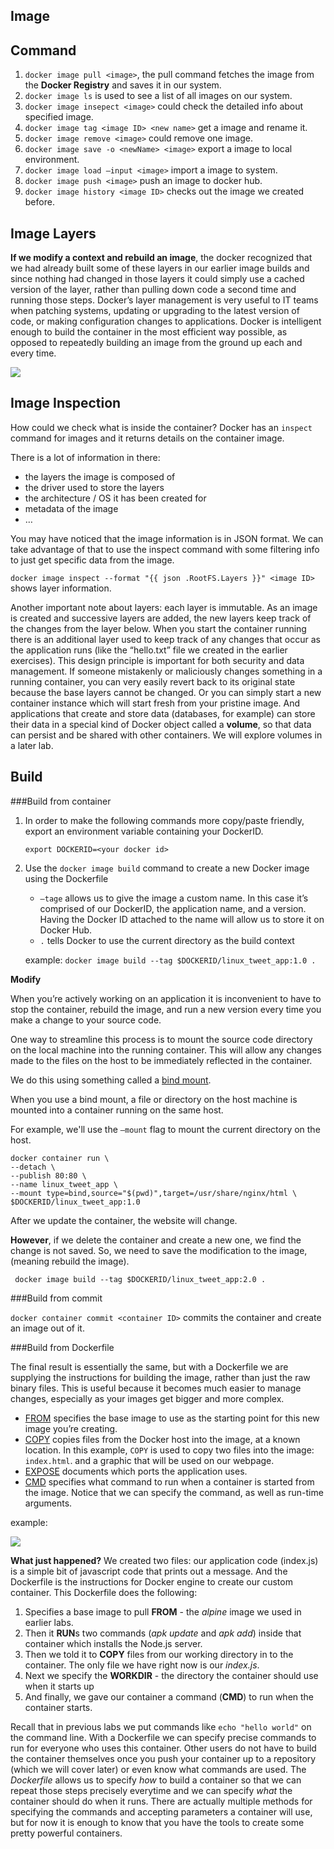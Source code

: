 ## Image

## Command

1. `docker image pull <image>`, the pull command fetches the image from the **Docker Registry** and saves it in our system.
2. `docker image ls` is used to see a list of all images on our system.
3. `docker image insepect <image>` could check the detailed info about specified image.
4. `docker image tag <image ID> <new name>` get a image and rename it. 
5. `docker image remove <image>` could remove one image.
6. `docker image save -o <newName> <image>` export a image to local environment.
7. `docker image load —input <image>` import a image to system.
8. `docker image push <image>` push an image to docker hub.
9. `docker image history <image ID>` checks out the image we created before.

## Image Layers

**If we modify a context and rebuild an image**, the docker recognized that we had already built some of these layers in our earlier image builds and since nothing had changed in those layers it could simply use a cached version of the layer, rather than pulling down code a second time and running those steps. Docker’s layer management is very useful to IT teams when patching systems, updating or upgrading to the latest version of code, or making configuration changes to applications. Docker is intelligent enough to build the container in the most efficient way possible, as opposed to repeatedly building an image from the ground up each and every time.

![](https://training.play-with-docker.com/images/ops-images-cache.svg)

## Image Inspection

How could  we check what is inside the container? Docker has an `inspect` command for images and it returns details on the container image. 

There is a lot of information in there:

- the layers the image is composed of
- the driver used to store the layers
- the architecture / OS it has been created for
- metadata of the image
- …

You may have noticed that the image information is in JSON format. We can take advantage of that to use the inspect command with some filtering info to just get specific data from the image.

`docker image inspect --format "{{ json .RootFS.Layers }}" <image ID>` shows layer information. 

Another important note about layers: each layer is immutable. As an image is created and successive layers are added, the new layers keep track of the changes from the layer below. When you start the container running there is an additional layer used to keep track of any changes that occur as the application runs (like the “hello.txt” file we created in the earlier exercises). This design principle is important for both security and data management. If someone mistakenly or maliciously changes something in a running container, you can very easily revert back to its original state because the base layers cannot be changed. Or you can simply start a new container instance which will start fresh from your pristine image. And applications that create and store data (databases, for example) can store their data in a special kind of Docker object called a **volume**, so that data can persist and be shared with other containers. We will explore volumes in a later lab.

## Build

###Build from container

1. In order to make the following commands more copy/paste friendly, export an environment variable containing your DockerID.

   `export DOCKERID=<your docker id>`

2. Use the `docker image build` command to create a new Docker image using the Dockerfile

   - `—tage` allows us to give the image a custom name. In this case it’s comprised of our DockerID, the application name, and a version. Having the Docker ID attached to the name will allow us to store it on Docker Hub.
   - `.` tells Docker to use the current directory as the build context

   example: `docker image build --tag $DOCKERID/linux_tweet_app:1.0 .`

**Modify**

When you’re actively working on an application it is inconvenient to have to stop the container, rebuild the image, and run a new version every time you make a change to your source code.

One way to streamline this process is to mount the source code directory on the local machine into the running container. This will allow any changes made to the files on the host to be immediately reflected in the container.

We do this using something called a [bind mount](https://docs.docker.com/engine/admin/volumes/bind-mounts/).

When you use a bind mount, a file or directory on the host machine is mounted into a container running on the same host.

For example, we'll use the `—mount` flag to mount the current directory on the host.

```docker container run \ --detach \ --publish 80:80 \ --name linux_tweet_app \ --mount type=bind,source="$(pwd)",target=/usr/share/nginx/html \ $dockerid/linux_tweet_app:1.0
docker container run \
--detach \
--publish 80:80 \
--name linux_tweet_app \
--mount type=bind,source="$(pwd)",target=/usr/share/nginx/html \
$DOCKERID/linux_tweet_app:1.0
```

After we update the container, the website will change.

**However**, if we delete the container and create a new one, we find the change is not saved. So, we need to save the modification to the image, (meaning rebuild the image).

` docker image build --tag $DOCKERID/linux_tweet_app:2.0 .`

###Build from commit

`docker container commit <container ID>` commits the container and create an image out of it.

###Build from Dockerfile

The final result is essentially the same, but with a Dockerfile we are supplying the instructions for building the image, rather than just the raw binary files. This is useful because it becomes much easier to manage changes, especially as your images get bigger and more complex.

- [FROM](https://docs.docker.com/engine/reference/builder/#from) specifies the base image to use as the starting point for this new image you’re creating.
- [COPY](https://docs.docker.com/engine/reference/builder/#copy) copies files from the Docker host into the image, at a known location. In this example, `COPY` is used to copy two files into the image: `index.html`. and a graphic that will be used on our webpage.
- [EXPOSE](https://docs.docker.com/engine/reference/builder/#expose) documents which ports the application uses.
- [CMD](https://docs.docker.com/engine/reference/builder/#cmd) specifies what command to run when a container is started from the image. Notice that we can specify the command, as well as run-time arguments.

example:

![](https://training.play-with-docker.com/images/ops-images-dockerfile.svg)

**What just happened?** We created two files: our application code (index.js) is a simple bit of javascript code that prints out a message. And the Dockerfile is the instructions for Docker engine to create our custom container. This Dockerfile does the following:

1. Specifies a base image to pull **FROM** - the *alpine* image we used in earlier labs.
2. Then it **RUN**s two commands (*apk update* and *apk add*) inside that container which installs the Node.js server.
3. Then we told it to **COPY** files from our working directory in to the container. The only file we have right now is our *index.js*.
4. Next we specify the **WORKDIR** - the directory the container should use when it starts up
5. And finally, we gave our container a command (**CMD**) to run when the container starts.

Recall that in previous labs we put commands like `echo "hello world"` on the command line. With a Dockerfile we can specify precise commands to run for everyone who uses this container. Other users do not have to build the container themselves once you push your container up to a repository (which we will cover later) or even know what commands are used. The *Dockerfile* allows us to specify *how* to build a container so that we can repeat those steps precisely everytime and we can specify *what* the container should do when it runs. There are actually multiple methods for specifying the commands and accepting parameters a container will use, but for now it is enough to know that you have the tools to create some pretty powerful containers.